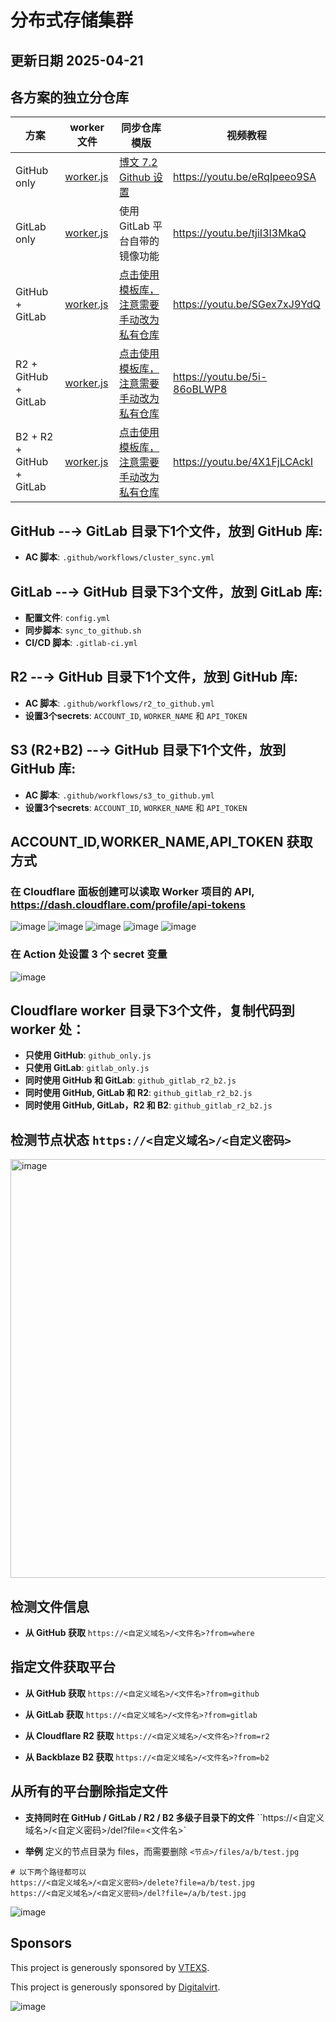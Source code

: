 # 分布式存储集群

## 更新日期 2025-04-21

## 各方案的独立分仓库
| 方案 | worker 文件 | 同步仓库模版 | 视频教程 |
| --- |--- |--- |--- |
| GitHub only | [worker.js](https://raw.githubusercontent.com/fscarmen2/pic-hosting-cluster/refs/heads/main/cloudflare_worker/github_only.js) | [博文 7.2 Github 设置](https://www.fscarmen.com/2024/10/blog-post.html) | https://youtu.be/eRqIpeeo9SA |
| GitLab only |[worker.js](https://raw.githubusercontent.com/fscarmen2/pic-hosting-cluster/refs/heads/main/cloudflare_worker/gitlab_only.js) | 使用 GitLab 平台自带的镜像功能 | https://youtu.be/tjiI3I3MkaQ |
| GitHub + GitLab | [worker.js](https://raw.githubusercontent.com/fscarmen2/pic-hosting-cluster/refs/heads/main/cloudflare_worker/github_gitlab_r2_b2.js) | [点击使用模板库，注意需要手动改为私有仓库](https://github.com/new?template_name=files-hosting-template-1&template_owner=fscarmen2) | https://youtu.be/SGex7xJ9YdQ |
| R2 + GitHub + GitLab | [worker.js](https://raw.githubusercontent.com/fscarmen2/pic-hosting-cluster/refs/heads/main/cloudflare_worker/github_gitlab_r2_b2.js) | [点击使用模板库，注意需要手动改为私有仓库](https://github.com/new?template_name=files-hosting-template-2&template_owner=fscarmen2) | https://youtu.be/5i-86oBLWP8 |
| B2 + R2 + GitHub + GitLab | [worker.js](https://raw.githubusercontent.com/fscarmen2/pic-hosting-cluster/refs/heads/main/cloudflare_worker/github_gitlab_r2_b2.js) | [点击使用模板库，注意需要手动改为私有仓库](https://github.com/new?template_name=files-hosting-template-2&template_owner=fscarmen2) | https://youtu.be/4X1FjLCAckI |

## GitHub --→ GitLab 目录下1个文件，放到 GitHub 库: 
- **AC 脚本**: `.github/workflows/cluster_sync.yml`

## GitLab --→ GitHub 目录下3个文件，放到 GitLab 库: 
- **配置文件**: `config.yml`
- **同步脚本**: `sync_to_github.sh`
- **CI/CD 脚本**: `.gitlab-ci.yml`

## R2 --→ GitHub 目录下1个文件，放到 GitHub 库: 
- **AC 脚本**: `.github/workflows/r2_to_github.yml`
- **设置3个secrets**: `ACCOUNT_ID`, `WORKER_NAME` 和 `API_TOKEN`

## S3 (R2+B2) --→ GitHub 目录下1个文件，放到 GitHub 库: 
- **AC 脚本**: `.github/workflows/s3_to_github.yml`
- **设置3个secrets**: `ACCOUNT_ID`, `WORKER_NAME` 和 `API_TOKEN`

## ACCOUNT_ID,WORKER_NAME,API_TOKEN 获取方式

### 在 Cloudflare 面板创建可以读取 Worker 项目的 API, https://dash.cloudflare.com/profile/api-tokens

![image](https://github.com/user-attachments/assets/9e49b29a-54ae-46f0-aeda-28d95f4a9041)
![image](https://github.com/user-attachments/assets/11dceb4b-ab2e-41a8-b8e4-7317bcf4b50f)
![image](https://github.com/user-attachments/assets/b1e6f1c3-3d8d-4ba3-8d98-35ab4f061b14)
![image](https://github.com/user-attachments/assets/81e66642-cd5c-43d3-bb72-7fecf24e16a3)
![image](https://github.com/user-attachments/assets/3c832e81-bfc6-480d-939c-1d0731a07c17)

### 在 Action 处设置 3 个 secret 变量

![image](https://github.com/user-attachments/assets/25b8d0fa-8302-4cb9-a6db-83e449e9664c)

## Cloudflare worker 目录下3个文件，复制代码到 worker 处：
- **只使用 GitHub**: `github_only.js`
- **只使用 GitLab**: `gitlab_only.js`
- **同时使用 GitHub 和 GitLab**: `github_gitlab_r2_b2.js`
- **同时使用 GitHub, GitLab 和 R2**: `github_gitlab_r2_b2.js`
- **同时使用 GitHub, GitLab，R2 和 B2**: `github_gitlab_r2_b2.js`

## 检测节点状态 `https://<自定义域名>/<自定义密码>`

<img width="670" alt="image" src="https://github.com/user-attachments/assets/7a518dfc-7c56-4c30-bd23-d2766f39a3a8">

## 检测文件信息
- **从 GitHub 获取** `https://<自定义域名>/<文件名>?from=where`

## 指定文件获取平台
- **从 GitHub 获取** `https://<自定义域名>/<文件名>?from=github`

- **从 GitLab 获取** `https://<自定义域名>/<文件名>?from=gitlab`

- **从 Cloudflare R2 获取** `https://<自定义域名>/<文件名>?from=r2`

- **从 Backblaze B2 获取** `https://<自定义域名>/<文件名>?from=b2`

## 从所有的平台删除指定文件

- **支持同时在 GitHub / GitLab / R2 / B2 多级子目录下的文件** ``https://<自定义域名>/<自定义密码>/del?file=<文件名>`

- **举例** 定义的节点目录为 files，而需要删除 `<节点>/files/a/b/test.jpg`

```
# 以下两个路径都可以
https://<自定义域名>/<自定义密码>/delete?file=a/b/test.jpg
https://<自定义域名>/<自定义密码>/del?file=/a/b/test.jpg
```

![image](https://github.com/user-attachments/assets/ccbd96df-f930-490b-a947-8df9dd9b8459)

## Sponsors

This project is generously sponsored by [VTEXS](https://zmto.com/).

This project is generously sponsored by [Digitalvirt](https://digitalvirt.com/).

![image](https://digitalvirt.com/templates/BlueWhite/img/logo-dark.svg)
